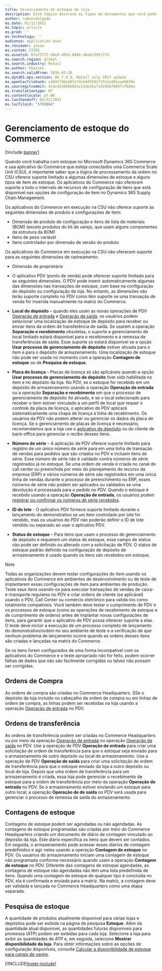 ```yaml
---
title: Gerenciamento de estoque de loja
description: Este tópico descreve os tipos de documentos que você pode usar para gerenciar estoque.
author: rubencdelgado
ms.date: 01/12/2021
ms.topic: article
ms.prod: ''
ms.technology: ''
audience: Application User
ms.reviewer: josaw
ms.custom: 21391
ms.assetid: bfef3717-d0e0-491d-8466-d8a9c995177d
ms.search.region: global
ms.search.industry: Retail
ms.author: hhaines
ms.search.validFrom: 2016-02-28
ms.dyn365.ops.version: AX 7.0.0, Retail July 2017 update
ms.openlocfilehash: c4891f9dcb031f4cb8dfb91f3fe1a301aad9838e
ms.sourcegitcommit: 3cdc42346bb653c13ab33a7142dbb7969f1f6dda
ms.translationtype: HT
ms.contentlocale: pt-BR
ms.lasthandoff: 03/31/2021
ms.locfileid: "5793864"
---
```

# <a name="commerce-inventory-management"></a>Gerenciamento de estoque do Commerce

[!include [banner](includes/banner.md)]

Quando você trabalha com estoque no Microsoft Dynamics 365 Commerce e usa aplicativo do Commerce que esteja conectados uma Commerce Scale Unit (CSU), é importante saber que a lógica de processamento da ordem no CSU oferece suporte limitado a algumas dimensões de estoque e alguns tipos de item de estoque. Os aplicativos do Commerce não oferecem suporte a todo o intervalo de recursos de configuração de itens que está disponível nas opções de configuração de item no Dynamics 365 Supply Chain Management.

Os aplicativos do Commerce em execução na CSU não oferece suporte às seguintes dimensões de produto e configurações de item:

- Dimensão de produto de configuração e itens de lista de materiais (BOM) (exceto produtos do kit de varejo, que usam alguns componentes da estrutura da BOM)
- Itens de peso variável
- Itens controlador por dimensão de versão do produto

Os aplicativos do Commerce em execução na CSU não oferecem suporte para as seguintes dimensões de rastreamento:
- Dimensão de proprietário

- O aplicativo PDV (ponto de venda) pode oferecer suporte limitado para as seguintes dimensões. O PDV pode inserir automaticamente algumas das dimensões nas transações de estoque, com base na configuração do depósito ou configuração de loja. No entanto, as dimensões não terão suporte completo no PDV como têm suporte se uma transação de venda for inserida manualmente na matriz do Commerce. 

- **Local do depósito** – quando eles usam as novas operações de PDV [Operação de entrada](https://docs.microsoft.com/dynamics365/commerce/pos-inbound-inventory-operation) e [Operação de saída](https://docs.microsoft.com/dynamics365/commerce/pos-outbound-inventory-operation), os usuários podem selecionar uma localização de estoque de depósito para receber ou enviar itens da ordem de transferência de saída. Se usarem a operação **Separação e recebimento** obsoletas, o suporte a gerenciamento de local limitado estará disponível para o recebimento e a remessa de transferências de saída. Esse suporte só estará disponível se a opção **Usar processo de gerenciamento de depósito** estiver ativada para o item e para o depósito de armazenamento. Uma localização de estoque não pode ser usada no momento com a operação **Contagem de estoque** ou de **Pesquisa de estoque**.

- **Placa de licença** – Placas de licença só são aplicáveis quando a opção **Usar processo de gerenciamento de depósito** tiver sido habilitada no item e no depósito da loja. No PDV, se o estoque for recebido em um depósito de armazenamento usando a operação **Operação de entrada** ou a operação **Separação e recebimento** em que o processo de gerenciamento de depósito foi ativado, e se o local selecionado para receber o item estiver vinculado a um perfil de local que requer o controle da placa de licença, o aplicativo do PDV aplicará sistematicamente uma chapa de licença à linha de recebimento. Os usuários da PDV não podem alterar ou gerenciar os dados da placa de licença. Se o gerenciamento de placas de licença é necessário, recomendamos que a loja use o [aplicativo de depósito](https://docs.microsoft.com/dynamics365/supply-chain/warehousing/install-configure-warehousing-app) ou do cliente de back-office para gerenciar o recibo desses itens.

- **Número de série** – A aplicação de PDV oferece suporte limitado para registro de um único número de série para em uma linha de transação de vendas para pedidos que são criados no PDV e incluem itens de série. Esse número de série não é validado contra números de série registrados já no estoque. Se uma ordem de venda é criada no canal de call center ou preenchida por meio do planejamento de recurso da empresa (ERP) e vários números de série são registrados em uma única linha de vendas durante o processo de preenchimento no ERP, esses números de série não podem ser aplicados ou validados se uma devolução é processada para o pedido no PDV. Quando o estoque é recebido usando a operação **Operação de entrada**, os usuários podem [registrar ou confirmar os números de série recebidos](https://docs.microsoft.com/dynamics365/commerce/pos-serialized-items).

- **ID do lote** - O aplicativo PDV fornece suporte limitado durante o lançamento do demonstrativo se um item controlado por lote for vendido, mas os usuários do PDV não poderão definir o ID de lote vendido ou separado ao usar o aplicativo PDV.

- **Status de estoque** – Para itens que usam o processo de gerenciamento de depósito e requerem um status de estoque, esse campo de status não pode ser definido ou alterado com a solicitação de PDV. O status de estoque padrão definido na configuração de depósito de armazenamento é usado quando os itens são recebidos em estoque.

> [!NOTE]
> Todas as organizações devem testar configurações do item usando os aplicativos do Commerce em ambientes de desenvolvimento ou de teste de implantarem essas configurações de item para ambientes de produção. Teste seus itens usando-os para executar transações de vendas de caixa-e-transporte regulares no PDV e criar ordens de cliente (se aplicável) usando o PDV, Call Center ou comércio eletrônico para validá-los como totalmente compatíveis. Você também deve testar o cumprimento de PDV e os processos de estoque (como as operações de recebimento de estoque e de cumprimento de ordens) antes de implantar novas configurações de itens, para garantir que o aplicativo de PDV possa oferecer suporte a elas. O teste deve incluir a execução de um processo completo de lançamento do demonstrativo/ordem no seu ambiente de teste e a verificação de que nenhum problema de lançamento ocorre quando as ordens desses itens são criadas e lançadas na matriz do Commerce.
>
> Se os itens forem configurados de uma forma incompatível com os aplicativos do Commerce e o teste apropriado não for feito, podem ocorrer falhas de dados que não são facilmente corrigidas ou talvez não possam ser corrigidas.

## <a name="purchase-orders"></a>Ordens de Compra

As ordens de compra são criadas no Commerce Headquarters. SSe o depósito da loja incluído no cabeçalho da ordem de compra ou em linhas de ordem de compra, as linhas podem ser recebidas na loja usando a operação [Operação de entrada](https://docs.microsoft.com/dynamics365/commerce/pos-inbound-inventory-operation) no PDV. 

## <a name="transfer-orders"></a>Ordens de transferência

As ordens de transferência podem ser criadas no Commerce Headquarters ou por meio da operação [Operação de entrada](https://docs.microsoft.com/dynamics365/commerce/pos-inbound-inventory-operation) ou operação [Operação de saída](https://docs.microsoft.com/dynamics365/commerce/pos-outbound-inventory-operation) no PDV. Use a operação de PDV **Operação de entrada** para criar uma solicitação de ordem de transferência para que o estoque seja enviado para o armazenamento de outro depósito ou local de armazenamento. Use a operação de PDV **Operação de saída** para criar uma solicitação de ordem de transferência para que o estoque enviado da loja a outro depósito ou local de loja. Depois que uma ordem de transferência para um armazenamento é criada, essa loja pode gerenciar o recebimento de estoque para a ordem de transferência por meio da operação **Operação de entrada** no PDV. Se o armazenamento estiver enviando um estoque para outro local, a operação **Operação de de saída** no PDV será usada para gerenciar o processo de remessa de saída do armazenamento.

## <a name="stock-counts"></a>Contagens de estoque

Contagens de estoque podem ser agendadas ou não agendadas. As contagens de estoque programadas são criadas por meio do Commerce Headquarters criando um documento de diário de contagem vinculado ao depósito da loja. Este diário especifica os itens que devem ser contados. Em seguida, o armazenamento pode acessar esses diários de contagem predefinidos e agir neles usando a operação **Contagem de estoque** no PDV. Os usuários do armazenamento iniciam uma contagem de estoque não programada conforme necessário quando usam a operação **Contagem de estoque** no PDV. Diferente das contagens de estoque agendadas, as contagens de estoque não agendadas não têm uma lista predefinida de itens. Quando uma contagem de estoque de qualquer tipo é concluída no PDV, ela é confirmada e enviada para a matriz. Na matriz, a contagem deve ser validada e lançada no Commerce Headquarters como uma etapa separada.

## <a name="inventory-lookup"></a>Pesquisa de estoque

A quantidade de produtos atualmente disponível para várias lojas e depósitos pode ser exibida na página de pesquisa **Estoque**. Além da quantidade atual disponível, as quantidades futuras disponíveis para promessa (ATP) podem ser exibidas para cada loja. Selecione a loja para exibir as quantidades de ATP e, em seguida, selecione **Mostrar disponibilidade da loja**. Para obter informações sobre as opções de configuração disponíveis, consulte [Calcular a disponibilidade de estoque para canais de varejo](https://docs.microsoft.com/dynamics365/commerce/calculated-inventory-retail-channels).


[!INCLUDE[footer-include](../includes/footer-banner.md)]
